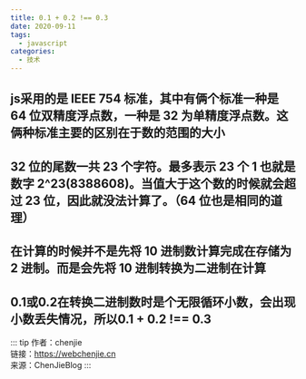 ```yaml
---
title: 0.1 + 0.2 !== 0.3
date: 2020-09-11
tags:
  - javascript
categories:
  - 技术
---
```


## js采用的是 IEEE 754 标准，其中有俩个标准一种是 64 位双精度浮点数，一种是 32 为单精度浮点数。这俩种标准主要的区别在于数的范围的大小

## 32 位的尾数一共 23 个字符。最多表示 23 个 1 也就是数字 2^23(8388608)。当值大于这个数的时候就会超过 23 位，因此就没法计算了。（64 位也是相同的道理）

## 在计算的时候并不是先将 10 进制数计算完成在存储为 2 进制。而是会先将 10 进制转换为二进制在计算

## 0.1或0.2在转换二进制数时是个无限循环小数，会出现小数丢失情况，所以0.1 + 0.2 !== 0.3

::: tip
作者：chenjie <br>
链接：https://webchenjie.cn <br>
来源：ChenJieBlog
:::
